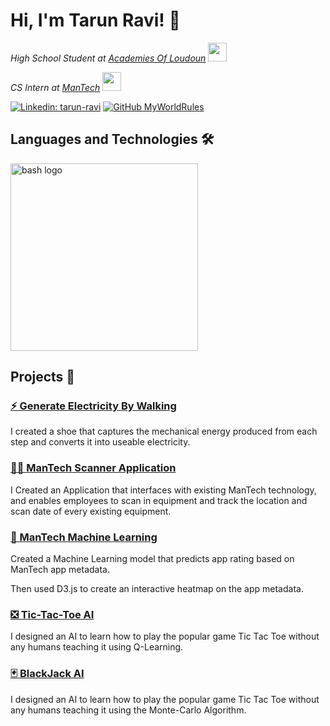 <h1> Hi, I'm Tarun Ravi! 👋 </h1>

*High School Student at [Academies Of Loudoun](https://www.lcps.org/acl)* <img src="https://media.giphy.com/media/fYSnHlufseco8Fh93Z/giphy.gif" width="30">

*CS Intern at [ManTech](https://www.mantech.com/mantech-welcomes-its-inaugural-class-dfend-summer-interns)* <img src="https://media.giphy.com/media/WUlplcMpOCEmTGBtBW/giphy.gif" width="30"> 

[![Linkedin: tarun-ravi](https://img.shields.io/badge/-Tarun%20Ravi-blue?style=flat-square&logo=Linkedin&logoColor=white&link=https://www.linkedin.com/in/tarun-ravi/)](https://www.linkedin.com/in/tarun-ravi/)
[![GitHub MyWorldRules](https://img.shields.io/github/followers/MyWorldRules?label=follow&style=social)](https://github.com/MyWorldRules)

## Languages and Technologies 🛠️
<img src="https://i.ibb.co/mvF61q6/image.png" alt="bash logo" width="300">

## Projects 🚧

### [⚡ Generate Electricity By Walking](https://github.com/MyWorldRules/GenerateElectricityByWalking)

I created a shoe that captures the mechanical energy produced from each step and converts it into useable electricity.

### [👨‍💻 ManTech Scanner Application](https://github.com/MyWorldRules/GenerateElectricityByWalking)
I Created an Application that interfaces with existing ManTech technology, and enables employees to scan in equipment and track the location and scan date of every existing equipment.

### [🤖 ManTech Machine Learning](https://github.com/MyWorldRules/GenerateElectricityByWalking)
Created a Machine Learning model that predicts app rating based on ManTech app metadata. 

Then used D3.js to create an interactive heatmap on the app metadata.

### [❎ Tic-Tac-Toe AI](https://github.com/MyWorldRules/Tic-Tac-Toe-AI)
I designed an AI to learn how to play the popular game Tic Tac Toe without any humans teaching it using Q-Learning. 

### [🃏 BlackJack AI](https://github.com/MyWorldRules/BlackjackAI)
I designed an AI to learn how to play the popular game Tic Tac Toe without any humans teaching it using the Monte-Carlo Algorithm. 
